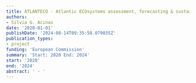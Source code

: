 ```yaml
---
title: ATLANTECO - Atlantic ECOsystems assessment, forecasting & sustainability
authors:
- Silvia G. Acinas
date: '2020-01-01'
publishDate: '2024-08-14T09:35:58.079035Z'
publication_types:
- project
funding: 'European Commission'
summary: 'Start: 2020 End: 2024'
start: '2020'
end: '2024'
abstract: ' - '
---
```

